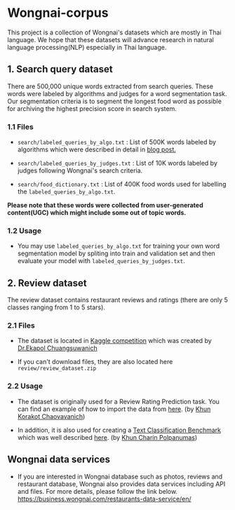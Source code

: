 # Wongnai-corpus
This project is a collection of Wongnai's datasets which are mostly in Thai language. We hope that these datasets will advance research in natural language processing(NLP) especially in Thai language.

## 1. Search query dataset
There are 500,000 unique words extracted from search queries. These words were labeled by algorithms and judges for a word segmentation task. Our segmentation criteria is to segment the longest food word as possible for archiving the highest precision score in search system.

### 1.1 Files
+ `search/labeled_queries_by_algo.txt` : List of 500K words labeled by algorithms which were described in detail in [blog post.]( https://life.wongnai.com/wongnai-search-improvement-using-machine-learning-part1-e0777b65979e)

+ `search/labeled_queries_by_judges.txt` : List of 10K words labeled by judges following Wongnai's search criteria.

+ `search/food_dictionary.txt` : List of 400K food words used for labelling the `labeled_queries_by_algo.txt`.

**Please note that these words were collected from user-generated content(UGC) which might include some out of topic words.**

### 1.2 Usage
- You may use `labeled_queries_by_algo.txt` for training your own word segmentation model by spliting into train and validation set and then evaluate your model with `labeled_queries_by_judges.txt`.


## 2. Review dataset
The review dataset contains restaurant reviews and ratings (there are only 5 classes ranging from 1 to 5 stars).

### 2.1 Files
- The dataset is located in [Kaggle competition](http://bit.ly/cu-2018-nlp) which was created by [Dr.Ekapol Chuangsuwanich](https://www.facebook.com/ekapolc) 

- If you can't download files, they are also located here `review/review_dataset.zip`

### 2.2 Usage
- The dataset is originally used for a Review Rating Prediction task. You can find an example of how to import the data from [here](https://colab.research.google.com/drive/1iOweEcd78oLdMAvAWOE6fNLp94aGv7th#scrollTo=8dihf3f3COtm). (by [Khun Korakot Chaovavanich](https://www.facebook.com/korakot.chaovavanich))

- In addition, it is also used for creating a [Text Classification Benchmark](https://github.com/PyThaiNLP/classification-benchmarks) which was well described [here](https://github.com/cstorm125/thai2fit/blob/master/wongnai_cls/classification.ipynb). (by [Khun Charin Polpanumas](https://www.github.com/cstorm125))


## Wongnai data services
- If you are interested in Wongnai database such as photos, reviews and restaurant database,
Wongnai also provides data services including API and files. For more details, please follow the link below.
https://business.wongnai.com/restaurants-data-service/en/

